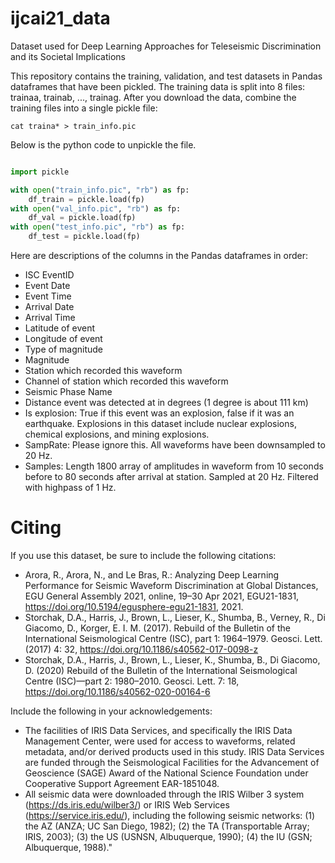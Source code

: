 # ijcai21_data
Dataset used for Deep Learning Approaches for Teleseismic Discrimination and its Societal Implications

This repository contains the training, validation, and test datasets in Pandas dataframes that have been pickled. The training data is split into 8 files: trainaa, trainab, ..., trainag.
After you download the data, combine the training files into a single pickle file:

    cat traina* > train_info.pic

Below is the python code to unpickle the file.
```python

import pickle

with open("train_info.pic", "rb") as fp:
    df_train = pickle.load(fp)
with open("val_info.pic", "rb") as fp:
    df_val = pickle.load(fp)
with open("test_info.pic", "rb") as fp:
    df_test = pickle.load(fp)

```

Here are descriptions of the columns in the Pandas dataframes in order:

- ISC EventID
- Event Date
- Event Time
- Arrival Date
- Arrival Time
- Latitude of event
- Longitude of event
- Type of magnitude
- Magnitude
- Station which recorded this waveform
- Channel of station which recorded this waveform
- Seismic Phase Name
- Distance event was detected at in degrees (1 degree is about 111 km)
- Is explosion: True if this event was an explosion, false if it was an earthquake. Explosions in this dataset include nuclear explosions, chemical explosions, and mining explosions.
- SampRate: Please ignore this. All waveforms have been downsampled to 20 Hz.
- Samples: Length 1800 array of amplitudes in waveform from 10 seconds before to 80 seconds after arrival at station. Sampled at 20 Hz. Filtered with highpass of 1 Hz.


# Citing

If you use this dataset, be sure to include the following citations:

- Arora, R., Arora, N., and Le Bras, R.: Analyzing Deep Learning Performance for Seismic Waveform Discrimination at Global Distances, EGU General Assembly 2021, online, 19–30 Apr 2021, EGU21-1831, https://doi.org/10.5194/egusphere-egu21-1831, 2021.
- Storchak, D.A., Harris, J., Brown, L., Lieser, K., Shumba, B., Verney, R., Di Giacomo, D., Korger, E. I. M. (2017). Rebuild of the Bulletin of the International Seismological Centre (ISC), part 1: 1964–1979. Geosci. Lett. (2017) 4: 32, https://doi.org/10.1186/s40562-017-0098-z
- Storchak, D.A., Harris, J., Brown, L., Lieser, K., Shumba, B., Di Giacomo, D. (2020) Rebuild of the Bulletin of the International Seismological Centre (ISC)—part 2: 1980–2010. Geosci. Lett. 7: 18, https://doi.org/10.1186/s40562-020-00164-6

Include the following in your acknowledgements:
- The facilities of IRIS Data Services, and specifically the IRIS Data Management Center, were used for access to waveforms, related metadata, and/or derived products used in this study. IRIS Data Services are funded through the Seismological Facilities for the Advancement of Geoscience (SAGE) Award of the National Science Foundation under Cooperative Support Agreement EAR-1851048.
- All seismic data were downloaded through the IRIS Wilber 3 system (https://ds.iris.edu/wilber3/) or IRIS Web Services (https://service.iris.edu/), including the following seismic networks: (1) the AZ (ANZA; UC San Diego, 1982); (2) the TA (Transportable Array; IRIS, 2003); (3) the US (USNSN, Albuquerque, 1990); (4) the IU (GSN; Albuquerque, 1988)."

